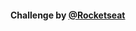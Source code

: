 #### Challenge by <a href='https://www.instagram.com/rocketseat_oficial/' target='_blank'>@Rocketseat</a> 
